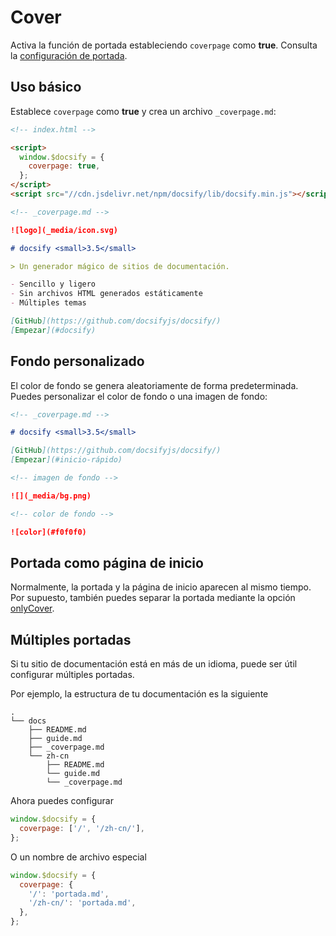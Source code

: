 # Cover

Activa la función de portada estableciendo `coverpage` como **true**. Consulta la [configuración de portada](/es/configuration.md#coverpage).

## Uso básico

Establece `coverpage` como **true** y crea un archivo `_coverpage.md`:

```html
<!-- index.html -->

<script>
  window.$docsify = {
    coverpage: true,
  };
</script>
<script src="//cdn.jsdelivr.net/npm/docsify/lib/docsify.min.js"></script>
```

```markdown
<!-- _coverpage.md -->

![logo](_media/icon.svg)

# docsify <small>3.5</small>

> Un generador mágico de sitios de documentación.

- Sencillo y ligero
- Sin archivos HTML generados estáticamente
- Múltiples temas

[GitHub](https://github.com/docsifyjs/docsify/)
[Empezar](#docsify)
```

## Fondo personalizado

El color de fondo se genera aleatoriamente de forma predeterminada. Puedes personalizar el color de fondo o una imagen de fondo:

```markdown
<!-- _coverpage.md -->

# docsify <small>3.5</small>

[GitHub](https://github.com/docsifyjs/docsify/)
[Empezar](#inicio-rápido)

<!-- imagen de fondo -->

![](_media/bg.png)

<!-- color de fondo -->

![color](#f0f0f0)
```

## Portada como página de inicio

Normalmente, la portada y la página de inicio aparecen al mismo tiempo. Por supuesto, también puedes separar la portada mediante la opción [onlyCover](/es/configuration.md#onlycover).

## Múltiples portadas

Si tu sitio de documentación está en más de un idioma, puede ser útil configurar múltiples portadas.

Por ejemplo, la estructura de tu documentación es la siguiente

```text
.
└── docs
    ├── README.md
    ├── guide.md
    ├── _coverpage.md
    └── zh-cn
        ├── README.md
        └── guide.md
        └── _coverpage.md
```

Ahora puedes configurar

```js
window.$docsify = {
  coverpage: ['/', '/zh-cn/'],
};
```

O un nombre de archivo especial

```js
window.$docsify = {
  coverpage: {
    '/': 'portada.md',
    '/zh-cn/': 'portada.md',
  },
};
```
